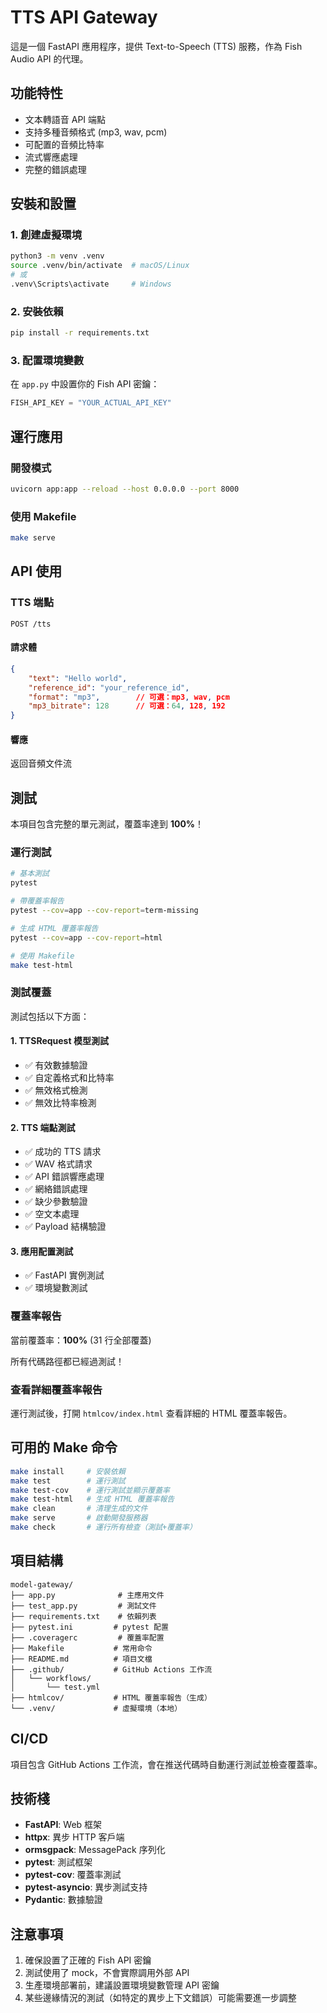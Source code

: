 # TTS API Gateway

這是一個 FastAPI 應用程序，提供 Text-to-Speech (TTS) 服務，作為 Fish Audio API 的代理。

## 功能特性

- 文本轉語音 API 端點
- 支持多種音頻格式 (mp3, wav, pcm)
- 可配置的音頻比特率
- 流式響應處理
- 完整的錯誤處理

## 安裝和設置

### 1. 創建虛擬環境
```bash
python3 -m venv .venv
source .venv/bin/activate  # macOS/Linux
# 或
.venv\Scripts\activate     # Windows
```

### 2. 安裝依賴
```bash
pip install -r requirements.txt
```

### 3. 配置環境變數
在 `app.py` 中設置你的 Fish API 密鑰：
```python
FISH_API_KEY = "YOUR_ACTUAL_API_KEY"
```

## 運行應用

### 開發模式
```bash
uvicorn app:app --reload --host 0.0.0.0 --port 8000
```

### 使用 Makefile
```bash
make serve
```

## API 使用

### TTS 端點
```
POST /tts
```

#### 請求體
```json
{
    "text": "Hello world",
    "reference_id": "your_reference_id",
    "format": "mp3",        // 可選：mp3, wav, pcm
    "mp3_bitrate": 128      // 可選：64, 128, 192
}
```

#### 響應
返回音頻文件流

## 測試

本項目包含完整的單元測試，覆蓋率達到 **100%**！

### 運行測試
```bash
# 基本測試
pytest

# 帶覆蓋率報告
pytest --cov=app --cov-report=term-missing

# 生成 HTML 覆蓋率報告
pytest --cov=app --cov-report=html

# 使用 Makefile
make test-html
```

### 測試覆蓋

測試包括以下方面：

#### 1. TTSRequest 模型測試
- ✅ 有效數據驗證
- ✅ 自定義格式和比特率
- ✅ 無效格式檢測
- ✅ 無效比特率檢測

#### 2. TTS 端點測試
- ✅ 成功的 TTS 請求
- ✅ WAV 格式請求
- ✅ API 錯誤響應處理
- ✅ 網絡錯誤處理
- ✅ 缺少參數驗證
- ✅ 空文本處理
- ✅ Payload 結構驗證

#### 3. 應用配置測試
- ✅ FastAPI 實例測試
- ✅ 環境變數測試

### 覆蓋率報告

當前覆蓋率：**100%** (31 行全部覆蓋)

所有代碼路徑都已經過測試！

### 查看詳細覆蓋率報告

運行測試後，打開 `htmlcov/index.html` 查看詳細的 HTML 覆蓋率報告。

## 可用的 Make 命令

```bash
make install     # 安裝依賴
make test        # 運行測試
make test-cov    # 運行測試並顯示覆蓋率
make test-html   # 生成 HTML 覆蓋率報告
make clean       # 清理生成的文件
make serve       # 啟動開發服務器
make check       # 運行所有檢查（測試+覆蓋率）
```

## 項目結構

```
model-gateway/
├── app.py              # 主應用文件
├── test_app.py         # 測試文件
├── requirements.txt    # 依賴列表
├── pytest.ini         # pytest 配置
├── .coveragerc         # 覆蓋率配置
├── Makefile           # 常用命令
├── README.md          # 項目文檔
├── .github/           # GitHub Actions 工作流
│   └── workflows/
│       └── test.yml
├── htmlcov/           # HTML 覆蓋率報告（生成）
└── .venv/             # 虛擬環境（本地）
```

## CI/CD

項目包含 GitHub Actions 工作流，會在推送代碼時自動運行測試並檢查覆蓋率。

## 技術棧

- **FastAPI**: Web 框架
- **httpx**: 異步 HTTP 客戶端
- **ormsgpack**: MessagePack 序列化
- **pytest**: 測試框架
- **pytest-cov**: 覆蓋率測試
- **pytest-asyncio**: 異步測試支持
- **Pydantic**: 數據驗證

## 注意事項

1. 確保設置了正確的 Fish API 密鑰
2. 測試使用了 mock，不會實際調用外部 API
3. 生產環境部署前，建議設置環境變數管理 API 密鑰
4. 某些邊緣情況的測試（如特定的異步上下文錯誤）可能需要進一步調整
